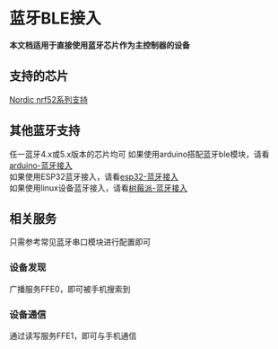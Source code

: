 # 蓝牙BLE接入  
**本文档适用于直接使用蓝牙芯片作为主控制器的设备**  

## 支持的芯片  
[Nordic nrf52系列支持](https://diandeng.tech/doc/nordic-support)  

## 其他蓝牙支持
任一蓝牙4.x或5.x版本的芯片均可
如果使用arduino搭配蓝牙ble模块，请看[arduino-蓝牙接入](?file=001-快速开始/01-arduino-蓝牙接入 "arduino-蓝牙接入")  
如果使用ESP32蓝牙接入，请看[esp32-蓝牙接入](?file=001-快速开始/03-esp32-蓝牙接入 "esp32-蓝牙接入")  
如果使用linux设备蓝牙接入，请看[树莓派-蓝牙接入](?file=001-快速开始/07-树莓派-蓝牙接入 "树莓派-蓝牙接入")  

## 相关服务  
只需参考常见蓝牙串口模块进行配置即可  

### 设备发现  
广播服务FFE0，即可被手机搜索到  

### 设备通信  
通过读写服务FFE1，即可与手机通信  

